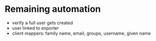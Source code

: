 

# Remaining automation

- verify a full user gets created
- user linked to exporter
- client mappers: family name, email, groups, username, given name
